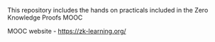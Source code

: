 This repository includes the hands on practicals included in the Zero Knowledge Proofs MOOC 

MOOC website - https://zk-learning.org/

